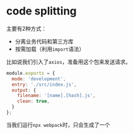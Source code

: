 # code splitting

主要有2种方式：
- 分离业务代码和第三方库
- 按需加载（利用`import`语法）

比如说我们引入了`axios`，准备用这个包来发送请求。

```js
module.exports = {
  mode: 'development',
  entry: './src/index.js',
  output: {
    filename: '[name].[hash].js',
    clean: true,
  }
};
```

当我们运行`npx webpack`时，只会生成了一个
